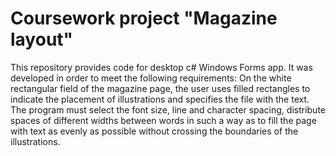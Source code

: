 # Coursework project "Magazine layout"
This repository provides code for desktop c# Windows Forms app. It was developed in order to meet the following requirements:
On the white rectangular field of the magazine page, the user uses filled rectangles to indicate the placement of illustrations and specifies the file with the text. 
The program must select the font size, line and character spacing, distribute spaces of different widths between words in such a way as to fill the page with text as evenly as possible without crossing the boundaries of the illustrations.
